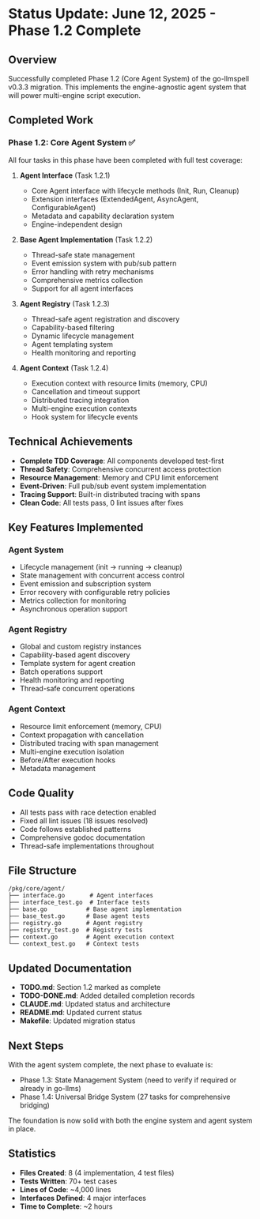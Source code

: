# Status Update: June 12, 2025 - Phase 1.2 Complete

## Overview

Successfully completed Phase 1.2 (Core Agent System) of the go-llmspell v0.3.3 migration. This implements the engine-agnostic agent system that will power multi-engine script execution.

## Completed Work

### Phase 1.2: Core Agent System ✅

All four tasks in this phase have been completed with full test coverage:

1. **Agent Interface** (Task 1.2.1)
   - Core Agent interface with lifecycle methods (Init, Run, Cleanup)
   - Extension interfaces (ExtendedAgent, AsyncAgent, ConfigurableAgent)
   - Metadata and capability declaration system
   - Engine-independent design

2. **Base Agent Implementation** (Task 1.2.2)
   - Thread-safe state management
   - Event emission system with pub/sub pattern
   - Error handling with retry mechanisms
   - Comprehensive metrics collection
   - Support for all agent interfaces

3. **Agent Registry** (Task 1.2.3)
   - Thread-safe agent registration and discovery
   - Capability-based filtering
   - Dynamic lifecycle management
   - Agent templating system
   - Health monitoring and reporting

4. **Agent Context** (Task 1.2.4)
   - Execution context with resource limits (memory, CPU)
   - Cancellation and timeout support
   - Distributed tracing integration
   - Multi-engine execution contexts
   - Hook system for lifecycle events

## Technical Achievements

- **Complete TDD Coverage**: All components developed test-first
- **Thread Safety**: Comprehensive concurrent access protection
- **Resource Management**: Memory and CPU limit enforcement
- **Event-Driven**: Full pub/sub event system implementation
- **Tracing Support**: Built-in distributed tracing with spans
- **Clean Code**: All tests pass, 0 lint issues after fixes

## Key Features Implemented

### Agent System
- Lifecycle management (init → running → cleanup)
- State management with concurrent access control
- Event emission and subscription system
- Error recovery with configurable retry policies
- Metrics collection for monitoring
- Asynchronous operation support

### Agent Registry
- Global and custom registry instances
- Capability-based agent discovery
- Template system for agent creation
- Batch operations support
- Health monitoring and reporting
- Thread-safe concurrent operations

### Agent Context
- Resource limit enforcement (memory, CPU)
- Context propagation with cancellation
- Distributed tracing with span management
- Multi-engine execution isolation
- Before/After execution hooks
- Metadata management

## Code Quality

- All tests pass with race detection enabled
- Fixed all lint issues (18 issues resolved)
- Code follows established patterns
- Comprehensive godoc documentation
- Thread-safe implementations throughout

## File Structure

```
/pkg/core/agent/
├── interface.go       # Agent interfaces
├── interface_test.go  # Interface tests
├── base.go           # Base agent implementation
├── base_test.go      # Base agent tests
├── registry.go       # Agent registry
├── registry_test.go  # Registry tests
├── context.go        # Agent execution context
└── context_test.go   # Context tests
```

## Updated Documentation

- **TODO.md**: Section 1.2 marked as complete
- **TODO-DONE.md**: Added detailed completion records
- **CLAUDE.md**: Updated status and architecture
- **README.md**: Updated current status
- **Makefile**: Updated migration status

## Next Steps

With the agent system complete, the next phase to evaluate is:
- Phase 1.3: State Management System (need to verify if required or already in go-llms)
- Phase 1.4: Universal Bridge System (27 tasks for comprehensive bridging)

The foundation is now solid with both the engine system and agent system in place.

## Statistics

- **Files Created**: 8 (4 implementation, 4 test files)
- **Tests Written**: 70+ test cases
- **Lines of Code**: ~4,000 lines
- **Interfaces Defined**: 4 major interfaces
- **Time to Complete**: ~2 hours